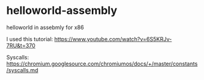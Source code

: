 # helloworld-assembly
helloworld in assebmly for x86

I used this tutorial: https://www.youtube.com/watch?v=6S5KRJv-7RU&t=370

Syscalls: https://chromium.googlesource.com/chromiumos/docs/+/master/constants/syscalls.md
